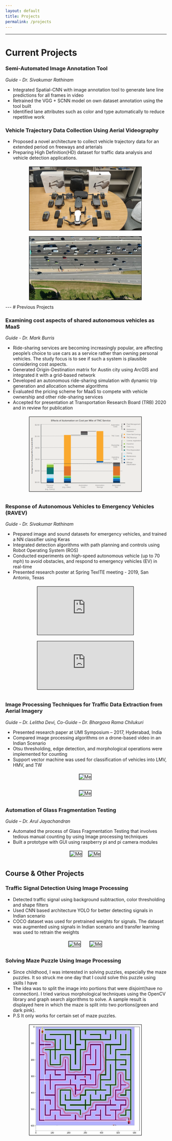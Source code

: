 ```yaml
---
layout: default
title: Projects
permalink: /projects
---
```

<style>
.act_image {
  max-width:350px;
  max-height:350px;
  border: 1px solid black;
  margin: 5px 10px 10px 5px;
}
.act_drive {
  max-width:450px;
  max-height:450px;
  border: 1px solid black;
  margin: 5px 10px 10px 5px;
}
</style>
---
# Current Projects

<!-- ### Reinforcement Learning for Envy-free and Pareto Efficient Traffic Signal
*Guide - Dr. Alireza Talebpour*
- Integrated Spatial-CNN with image annotation tool to generate lane line predictions for all frames in video
- Retrained the VGG + SCNN model on own dataset annotation using the tool built
- Identified lane attributes such as color and type automatically to reduce repetitive work -->

### **Semi-Automated Image Annotation Tool**
*Guide - Dr. Sivakumar Rathinam*
- Integrated Spatial-CNN with image annotation tool to generate lane line predictions for all frames in video
- Retrained the VGG + SCNN model on own dataset annotation using the tool built
- Identified lane attributes such as color and type automatically to reduce repetitive work

### **Vehicle Trajectory Data Collection Using Aerial Videography**
- Proposed a novel architecture to collect vehicle trajectory data for an extended period on freeways and arterials
- Preparing High Definition(HD) dataset for traffic data analysis and vehicle detection applications.
<center>
<img class="act_image" src="/assets/data_equip1.jpg" alt="Me">
<img class="act_image" src="/assets/dtraffic_1.jpg" alt="Me">
</center>
---
# Previous Projects

### **Examining cost aspects of shared autonomous vehicles as MaaS**
*Guide - Dr. Mark Burris*
- Ride-sharing services are becoming increasingly popular, are affecting people’s choice to use cars as a service rather  than owning personal vehicles. The study focus is to see if such a system is plausible considering cost aspects.
- Generated Origin-Destination matrix for Austin city using ArcGIS and integrated it with a grid-based network
- Developed an autonomous ride-sharing simulation with dynamic trip generation and allocation scheme algorithms
- Evaluated the pricing scheme for MaaS to compete with vehicle ownership and other ride-sharing services
- Accepted for presentation at Transportation Research Board (TRB) 2020 and in review for publication
<center>
<img class="act_image" src="/assets/automation_effect.png" alt="Me">
</center>

### **Response of Autonomous Vehicles to Emergency Vehicles (RAVEV)**
*Guide - Dr. Sivakumar Rathinam*
- Prepared image and sound datasets for emergency vehicles, and trained a NN classifier using Keras
- Integrated detection algorithms with path planning and controls using Robot Operating System (ROS)
- Conducted experiments on high-speed autonomous vehicle (up to 70 mph) to avoid obstacles, and respond to emergency vehicles (EV) in real-time
- Presented research poster at Spring TexITE meeting - 2019, San Antonio, Texas

<center>
<iframe src="https://drive.google.com/file/d/1Dq9AtOaN3xnNWAslJDCy0RwWLR2uuqXm/preview" class="act_drive" alt ="Emergency Vehicle Detection" allowfullscreen>
</iframe>
<iframe src="https://drive.google.com/file/d/1RqIuB4uZx4tks1MXla39uPG8NJK8AzDF/preview" class="act_drive" alt ="High Speed Lane Change" allowfullscreen>
</iframe>
</center>

### **Image Processing Techniques for Traffic Data Extraction from Aerial Imagery**
  *Guide – Dr. Lelitha Devi, Co-Guide – Dr. Bhargava Rama Chilukuri*
-	Presented research paper at UMI Symposium – 2017, Hyderabad, India
-	Compared image processing algorithms on a drone-based video in an Indian Scenario
-	Otsu thresholding, edge detection, and morphological operations were implemented for counting
-	Support vector machine was used for classification of vehicles into LMV, HMV, and TW
<center>
<img  class="act_image" src="/assets/aerial_0.png" alt="Me">
<br><br>
<img  class="act_image" src="/assets/aerial_1.png" alt="Me">
</center>

### **Automation of Glass Fragmentation Testing**
*Guide – Dr. Arul Jayachandran*
-	Automated the process of Glass Fragmentation Testing that involves tedious manual counting by using Image processing techniques
- Built a prototype with GUI using raspberry pi and pi camera modules
<center>
<img class="act_image" src="/assets/glass_0.png" alt="Me">
<img class="act_image" src="/assets/glass_1.png" alt="Me">
</center>

<!-- ## Udacity - Self Driving Car Nanodegree
### Lane Lines detection
 ##content here##
### Vehicle detection
 ##content here## -->

## Course & Other Projects
### **Traffic Signal Detection Using Image Processing**
- Detected traffic signal using background subtraction, color thresholding and shape filters
-	Used CNN based architecture YOLO for better detecting signals in Indian scenario
- COCO dataset was used for pretrained weights for signals. The dataset was augmented using signals in Indian scenario and transfer learning was used to retrain the weights
<center>
<img class="act_image" src="/assets/signal_0.png" alt="Me"> &nbsp;
<img class="act_image" src="/assets/signal_1.png" alt="Me">
</center>

### **Solving Maze Puzzle Using Image Processing**
- Since childhood, I was interested in solving puzzles, especially the maze puzzles. It so struck me one day that I could solve this puzzle using skills I have
- The idea was to split the image into portions that were disjoint(have no connection). I tried various morphological techniques using the OpenCV library and graph search algorithms to solve. A sample result is displayed here in which the maze is split into two portions(green and dark pink).
- P.S It only works for certain set of maze puzzles.

<center>
<img class="act_image" src="/assets/maze.jpg" alt="Me">
</center>
